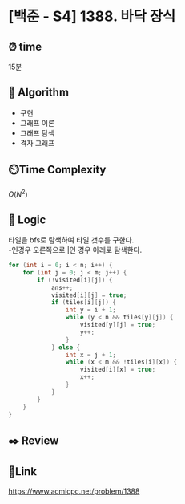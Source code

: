 # [백준 - S4] 1388. 바닥 장식

## ⏰ **time**

15분

## :pushpin: **Algorithm**

- 구현
- 그래프 이론
- 그래프 탐색
- 격자 그래프

## ⏲️**Time Complexity**

$O(N^2)$

## :round_pushpin: **Logic**
타일을 bfs로 탐색하여 타일 갯수를 구한다.  
-인경우 오른쪽으로 |인 경우 아래로 탐색한다.
```java
for (int i = 0; i < n; i++) {
    for (int j = 0; j < m; j++) {
        if (!visited[i][j]) {
            ans++;
            visited[i][j] = true;
            if (tiles[i][j]) {
                int y = i + 1;
                while (y < n && tiles[y][j]) {
                    visited[y][j] = true;
                    y++;
                }
            } else {
                int x = j + 1;
                while (x < m && !tiles[i][x]) {
                    visited[i][x] = true;
                    x++;
                }
            }
        }
    }
}
```
## :black_nib: **Review**

## 📡**Link**

https://www.acmicpc.net/problem/1388